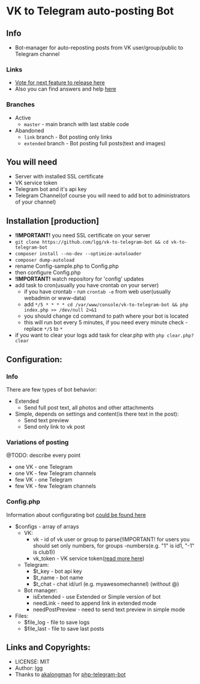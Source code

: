 # VK to Telegram auto-posting Bot 

## Info

* Bot-manager for auto-reposting posts from VK user/group/public to Telegram channel

### Links

* [Vote for next feature to release here](https://github.com/lgg/vk-to-telegram-bot/issues/1)
* Also you can find answers and help [here](./faq.md)

### Branches

* Active
    * `master` - main branch with last stable code
* Abandoned
    * `link` branch - Bot posting only links
    * `extended` branch - Bot posting full posts(text and images)

## You will need

* Server with installed SSL certificate
* VK service token
* Telegram bot and it's api key
* Telegram Channel(of course you will need to add bot to administrators of your channel)

## Installation [production]

* **!IMPORTANT!** you need SSL certificate on your server
* `git clone https://github.com/lgg/vk-to-telegram-bot && cd vk-to-telegram-bot`
* `composer install --no-dev --optimize-autoloader`
* `composer dump-autoload`
* rename Config-sample.php to Config.php
* then configure Config.php
* **!IMPORTANT!** watch repository for 'config' updates
* add task to cron(usually you have crontab on your server)
    * if you have crontab - run `crontab -e` from web user(usually webadmin or www-data)
    * add `*/5 * * * * cd /var/www/console/vk-to-telegram-bot && php index.php >> /dev/null 2>&1`
    * you should change cd command to path where your bot is located
    * this will run bot every 5 minutes, if you need every minute check - replace `*/5` to `*`
* if you want to clear your logs add task for clear.php with `php clear.php?clear`

## Configuration:

### Info 

There are few types of bot behavior:

* Extended
    * Send full post text, all photos and other attachments
* Simple, depends on settings and content(is there text in the post):
    * Send text preview 
    * Send only link to vk post
    
### Variations of posting

@TODO: describe every point
* one VK - one Telegram
* one VK - few Telegram channels
* few VK - one Telegram
* few VK - few Telegram channels

### Config.php

Information about configurating bot [could be found here](./config.md)

* $configs - array of arrays
    * VK:
        * vk - id of vk user or group to parse(!IMPORTANT! for users you should set only numbers, for groups -numbers(e.g. "1" is id1, "-1" is club1))
        * vk_token - VK service token([read more here](https://vk.com/dev/service_token))
    * Telegram:
        * $t_key - bot api key
        * $t_name - bot name
        * $t_chat - chat id/url (e.g. myawesomechannel) (without @)
    * Bot manager:
        * isExtended - use Extended or Simple version of bot
        * needLink - need to append link in extended mode
        * needPostPreview - need to send text preview in simple mode
* Files:
    * $file_log - file to save logs
    * $file_last - file to save last posts
    
## Links and Copyrights:

* LICENSE: MIT
* Author: [lgg](https://github.com/lgg)
* Thanks to [akalongman](https://github.com/akalongman) for [php-telegram-bot](https://github.com/akalongman/php-telegram-bot)
